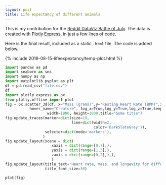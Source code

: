 ```yaml
---
layout: post
title: Life expectancy of different animals
---
```


This is my contribution for the [Reddit DataViz Battle of July](https://www.reddit.com/r/dataisbeautiful/comments/cmrz6j/battle_dataviz_battle_for_the_month_of_august/). 
The data is created with [Plotly Express](https://plot.ly/python/plotly-express/), in just a few lines of code.

Here is the final result, included as a static `.html` file. The code is added below.

{% include 2019-08-15-lifeexpextancy/temp-plot.html %}



```python
import pandas as pd
import seaborn as sns
import numpy as np
import matplotlib.pyplot as plt
df = pd.read_csv("file.csv")
df
import plotly_express as px
from plotly.offline import plot
fig = px.scatter_3d(df, x="Mass (grams)",y="Resting Heart Rate (BPM)",z="Longevity (Years)",color="Creature",
           hover_name="Creature", log_x=True,log_y=True,log_z=True,template="plotly_white",
                   width=1000, height=1000,title="Some title")
fig.update_traces(marker=dict(size=10,
                              line=dict(width=2,
                                        color='DarkSlateGrey')),
                  selector=dict(mode='markers'),
                 )
fig.update_layout(scene = dict(
                     xaxis = dict(range=[0,7],),
                     yaxis = dict(range=[1,3],),
                     zaxis = dict(range=[0,2],),),
                     )
fig.update_layout(title_text="Heart rate, mass, and longevity for different creatures",
                  title_font_size=30)

plot(fig)
```

